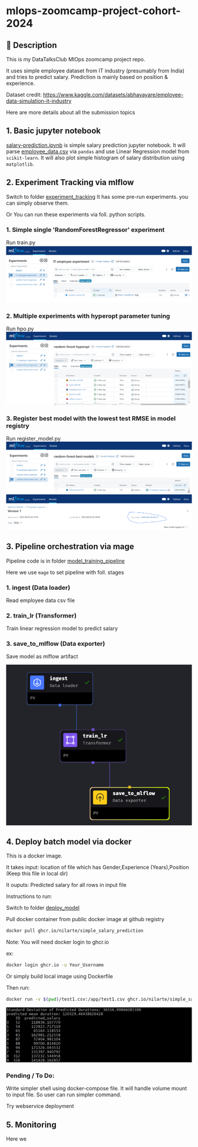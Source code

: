 # mlops-zoomcamp-project-cohort-2024
## 📝 Description
This is my DataTalksClub MlOps zoomcamp project repo. 

It uses simple employee dataset from IT industry (presumably from India) and tries to predict salary. 
Prediction is mainly based on position & experience.

Dataset credit: https://www.kaggle.com/datasets/abhayayare/employee-data-simulation-it-industry

Here are more details about all the submission topics

## 1. Basic jupyter notebook 
[salary-prediction.ipynb](./salary-prediction.ipynb) is simple salary prediction jupyter notebook.
It will parse [employee_data.csv](./employee_data.csv) via `pandas` and use Linear Regression model from `scikit-learn`.
It will also plot simple histogram of salary distribution using `matplotlib`.

## 2. Experiment Tracking via mlflow
Switch to folder [experiment_tracking](./experiment_tracking)
It has some pre-run experiments. you can simply observe them.

Or You can run these experiments via foll. python scripts. 
### 1. Simple single 'RandomForestRegressor' experiment 
Run train.py
![single-expt.png](./pictures/single-expt.png)
### 2. Multiple experiments with hyperopt parameter tuning 
Run hpo.py
![random-forest-hyperopt.png](./pictures/random-forest-hyperopt.png)
### 3. Register best model with the lowest test RMSE in model registry  
Run register_model.py
![best-model-expt.png](./pictures/best-model-expt.png)
![best-model-registered.png](./pictures/best-model-registered.png)

## 3. Pipeline orchestration via mage
Pipeline code is in folder [model_training_pipeline](./model_training_pipeline)

Here we use `mage` to set pipeline with foll. stages
### 1. ingest (Data loader)
Read employee data csv file
### 2. train_lr (Transformer)
Train linear regression model to predict salary 
### 3. save_to_mlflow (Data exporter)
Save model as mlflow artifact

![mage.png](./pictures/mage.png)

## 4. Deploy batch model via docker
This is a docker image.

It takes input: location of file which has Gender,Experience (Years),Position (Keep this file in local dir)

It ouputs: Predicted salary for all rows in input file 

Instructions to run:

Switch to folder [deploy_model](./deploy_model)

Pull docker container from public docker image at github registry

```bash
docker pull ghcr.io/nilarte/simple_salary_prediction
```

Note: You will need docker login to ghcr.io

ex:
```bash
docker login ghcr.io -u Your_Username
```

Or simply build local image using Dockerfile

Then run:
```bash
docker run -v $(pwd)/test1.csv:/app/test1.csv ghcr.io/nilarte/simple_salary_prediction test1.csv
```

![deploy-model.png](./pictures/deploy-model.png)

### Pending / To Do:
Write simpler shell using docker-compose file. 
It will handle volume mount to input file.
So user can run simpler command.

Try webservice deployment

## 5. Monitoring
Here we 







 
